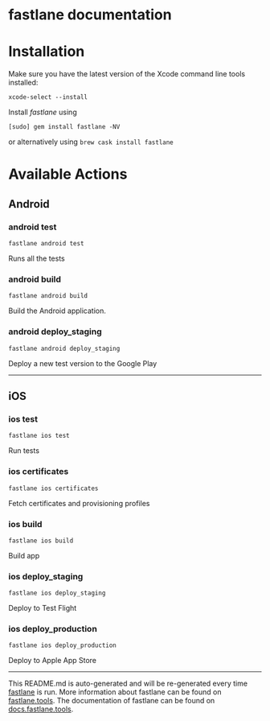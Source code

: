 fastlane documentation
================
# Installation

Make sure you have the latest version of the Xcode command line tools installed:

```
xcode-select --install
```

Install _fastlane_ using
```
[sudo] gem install fastlane -NV
```
or alternatively using `brew cask install fastlane`

# Available Actions
## Android
### android test
```
fastlane android test
```
Runs all the tests
### android build
```
fastlane android build
```
Build the Android application.
### android deploy_staging
```
fastlane android deploy_staging
```
Deploy a new test version to the Google Play

----

## iOS
### ios test
```
fastlane ios test
```
Run tests
### ios certificates
```
fastlane ios certificates
```
Fetch certificates and provisioning profiles
### ios build
```
fastlane ios build
```
Build app
### ios deploy_staging
```
fastlane ios deploy_staging
```
Deploy to Test Flight
### ios deploy_production
```
fastlane ios deploy_production
```
Deploy to Apple App Store

----

This README.md is auto-generated and will be re-generated every time [fastlane](https://fastlane.tools) is run.
More information about fastlane can be found on [fastlane.tools](https://fastlane.tools).
The documentation of fastlane can be found on [docs.fastlane.tools](https://docs.fastlane.tools).

